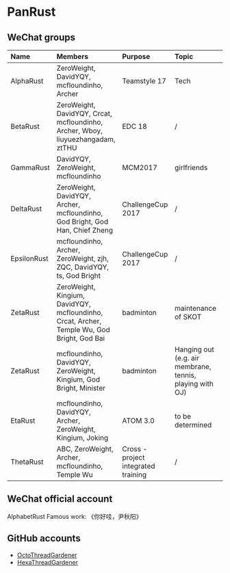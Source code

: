 # PanRust

## WeChat groups

| Name | Members | Purpose | Topic | GitHub Repo | Comments |
|:-----|:--------|:--------|:------|:------------|:---------|
| AlphaRust | ZeroWeight, DavidYQY, mcfloundinho, Archer | Teamstyle 17 | Tech | [StellarCraft](https://github.com/mcfloundinho/StellarCraft)|
| BetaRust  | ZeroWeight, DavidYQY, Crcat, mcfloundinho, Archer, Wboy, liuyuezhangadam, ztTHU | EDC 18 | / | [A-Heaven_Sent-Chance](https://github.com/ZeroWeight/A-Heaven_Sent-Chance) | deprecated |
| GammaRust | DavidYQY, ZeroWeight, mcfloundinho | MCM2017 | girlfriends |
| DeltaRust | ZeroWeight, DavidYQY, Archer, mcfloundinho, God Bright, God Han, Chief Zheng | ChallengeCup 2017 | / | [fit-tracking](https://github.com/mcfloundinho/fit-tracking) | deprecated|
| EpsilonRust | mcfloundinho, Archer, ZeroWeight, zjh, ZQC, DavidYQY, ts, God Bright | ChallengeCup 2017 | / | [fit-tracking](https://github.com/mcfloundinho/fit-tracking)| deprecated|
| ZetaRust | ZeroWeight, Kingium, DavidYQY, mcfloundinho, Crcat, Archer, Temple Wu, God Bright, God Bai | badminton | maintenance of SKOT | [super-kang-octo-thread](https://github.com/ZeroWeight/super-kang-octo-thread) | obselete |
| ZetaRust | mcfloundinho, DavidYQY, ZeroWeight, Kingium, God Bright, Minister | badminton | Hanging out (e.g. air membrane, tennis, playing with OJ) |  | formerly known as YetAnotherZetaRust |
| EtaRust | mcfloundinho, DavidYQY, Archer, ZeroWeight, Kingium, Joking | ATOM 3.0 | to be determined | [SmartDanmaku](https://github.com/mcfloundinho/SmartDanmaku) |deprecated |
| ThetaRust | ABC, ZeroWeight, Archer, mcfloundinho, Temple Wu | Cross - project integrated training | / | [Robo](https://github.com/ZeroWeight/Robo) | |

## WeChat official account

AlphabetRust
Famous work: 《你好哇，尹秋阳》

## GitHub accounts

- [OctoThreadGardener](https://github.com/OctoThreadGardener)
- [HexaThreadGardener](https://github.com/HexaThreadGardener)
